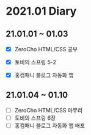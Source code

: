 2021.01 Diary
=================

## 21.01.01 ~ 01.03

- [x] ZeroCho HTML/CSS 공부
- [x] 토비의 스프링 5-2
- [x] 홍컴패니 블로그 자동화 앱


## 21.01.04 ~ 01.10

- [ ] ZeroCho HTML/CSS 마무리
- [ ] 토비의 스프링 6장
- [ ] 홍컴패니 블로그 자동화 앱 배포
